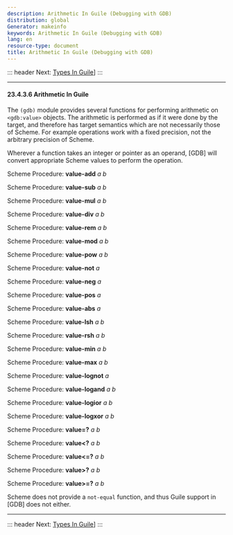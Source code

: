 ```yaml
---
description: Arithmetic In Guile (Debugging with GDB)
distribution: global
Generator: makeinfo
keywords: Arithmetic In Guile (Debugging with GDB)
lang: en
resource-type: document
title: Arithmetic In Guile (Debugging with GDB)
---
```

::: header
Next: [Types In Guile](Types-In-Guile.html#Types-In-Guile)]
:::

---

#### 23.4.3.6 Arithmetic In Guile

The `(gdb)` module provides several functions for performing arithmetic on `<gdb:value>` objects. The arithmetic is performed as if it were done by the target, and therefore has target semantics which are not necessarily those of Scheme. For example operations work with a fixed precision, not the arbitrary precision of Scheme.

Wherever a function takes an integer or pointer as an operand, [GDB] will convert appropriate Scheme values to perform the operation.

Scheme Procedure: **value-add** *a b*

Scheme Procedure: **value-sub** *a b*

Scheme Procedure: **value-mul** *a b*

Scheme Procedure: **value-div** *a b*

Scheme Procedure: **value-rem** *a b*

Scheme Procedure: **value-mod** *a b*

Scheme Procedure: **value-pow** *a b*

Scheme Procedure: **value-not** *a*

Scheme Procedure: **value-neg** *a*

Scheme Procedure: **value-pos** *a*

Scheme Procedure: **value-abs** *a*

Scheme Procedure: **value-lsh** *a b*

Scheme Procedure: **value-rsh** *a b*

Scheme Procedure: **value-min** *a b*

Scheme Procedure: **value-max** *a b*

Scheme Procedure: **value-lognot** *a*

Scheme Procedure: **value-logand** *a b*

Scheme Procedure: **value-logior** *a b*

Scheme Procedure: **value-logxor** *a b*

Scheme Procedure: **value=?** *a b*

Scheme Procedure: **value\<?** *a b*

Scheme Procedure: **value\<=?** *a b*

Scheme Procedure: **value\>?** *a b*

Scheme Procedure: **value\>=?** *a b*

Scheme does not provide a `not-equal` function, and thus Guile support in [GDB] does not either.

---

::: header
Next: [Types In Guile](Types-In-Guile.html#Types-In-Guile)]
:::
